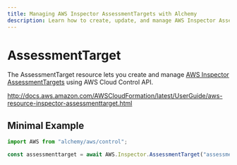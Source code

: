 ```yaml
---
title: Managing AWS Inspector AssessmentTargets with Alchemy
description: Learn how to create, update, and manage AWS Inspector AssessmentTargets using Alchemy Cloud Control.
---
```


# AssessmentTarget

The AssessmentTarget resource lets you create and manage [AWS Inspector AssessmentTargets](https://docs.aws.amazon.com/inspector/latest/userguide/) using AWS Cloud Control API.

http://docs.aws.amazon.com/AWSCloudFormation/latest/UserGuide/aws-resource-inspector-assessmenttarget.html

## Minimal Example

```ts
import AWS from "alchemy/aws/control";

const assessmenttarget = await AWS.Inspector.AssessmentTarget("assessmenttarget-example", {});
```

